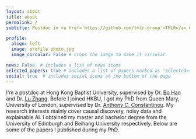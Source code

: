 ```yaml
---
layout: about
title: about
permalink: /
subtitle: Postdoc in <a href='https://github.com/tmlr-group'>TMLR</a> Group, HKBU

profile:
  align: left
  image: profile photo.jpg
  image_circular: False # crops the image to make it circular

news: False  # includes a list of news items
selected_papers: true # includes a list of papers marked as "selected={true}"
social: true  # includes social icons at the bottom of the page
---
```

I'm a postdoc at Hong Kong Baptist University, supervised by Dr. <a href='https://bhanml.github.io/group.html'>Bo Han</a> and Dr. <a href='https://www.comp.hkbu.edu.hk/v1/?page=profile&id=ericluzhang'> Lu Zhang</a>. Before I joined HKBU, I got my PhD from Queen Mary, University of London, supervised by Dr. <a href='http://constantinou.info'>Anthony C. Constantinou</a>. My research interests mainly cover causal discovery, noisy data and explainable AI. I obtained my master and bachelor degree from the University of Edinburgh and Beihang University respectively. Below are some of the papers I published during my PhD.

